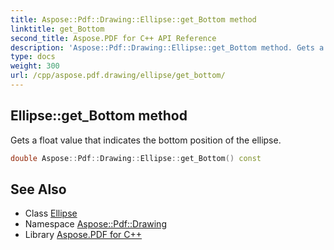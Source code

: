 ```yaml
---
title: Aspose::Pdf::Drawing::Ellipse::get_Bottom method
linktitle: get_Bottom
second_title: Aspose.PDF for C++ API Reference
description: 'Aspose::Pdf::Drawing::Ellipse::get_Bottom method. Gets a float value that indicates the bottom position of the ellipse in C++.'
type: docs
weight: 300
url: /cpp/aspose.pdf.drawing/ellipse/get_bottom/
---
```

## Ellipse::get_Bottom method


Gets a float value that indicates the bottom position of the ellipse.

```cpp
double Aspose::Pdf::Drawing::Ellipse::get_Bottom() const
```

## See Also

* Class [Ellipse](../)
* Namespace [Aspose::Pdf::Drawing](../../)
* Library [Aspose.PDF for C++](../../../)
